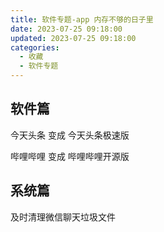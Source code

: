 ```yaml
---
title: 软件专题-app 内存不够的日子里
date: 2023-07-25 09:18:00
updated: 2023-07-25 09:18:00
categories:
  - 收藏
  - 软件专题
---
```


## 软件篇

今天头条 变成 今天头条极速版

哔哩哔哩 变成 哔哩哔哩开源版

<!-- more -->

## 系统篇

及时清理微信聊天垃圾文件
